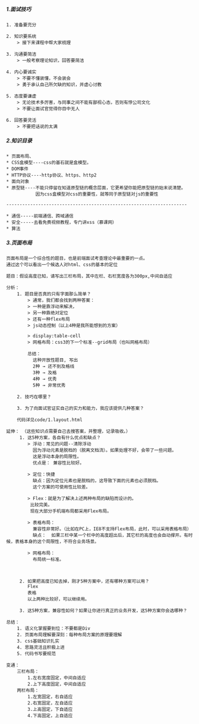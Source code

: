##### 1.面试技巧
    1. 准备要充分

    2. 知识要系统
        > 接下来课程中帮大家梳理

    3. 沟通要简洁
        > 一般考察理论知识，回答要简洁

    4. 内心要诚实    
        > 不要不懂装懂，不会装会
        > 勇于承认自己所欠缺的知识，并虚心讨教

    5. 态度要谦虚
        > 无论技术多厉害，与同事之间不能有鄙视心态，否则有悖公司文化
        > 不要让面试官觉得你目中无人

    6. 回答要灵活
        > 不要把话说的太满

##### 2.知识目录
    * 页面布局、
    * CSS盒模型----css的基石就是盒模型。
    * DOM事件
    * HTTP协议----http协议、https、http2
    * 面向对象
    * 原型链----不能只停留在知道原型链的概念层面，它更希望你能把原型链的始末说清楚。
               因为css盒模型对css的重要性，就等同于原型链对js的重要性

    --------------------------------------------------------------------

    * 通信-----前端通信、跨域通信
    * 安全-----去看免费视频教程，专门讲xss（慕课网）
    * 算法 


##### 3.页面布局
    页面布局是一个综合性的题目，也是前端面试考查理论中最重要的一点。
    通过这个可以看出一个候选人对html、css的基本的定位

    题目：假设高度已知，请写出三栏布局，其中左栏、右栏宽度各为300px,中间自适应
        
    分析： 
        1. 题目是否真的只有字面那么简单？
            > 通常，我们都会找到两种答案：
            > 一种是靠浮动来解决，
            > 另一种靠绝对定位
            > 还有一种flex布局
            > js动态控制（以上4种是我所能想到的方案）

            > display:table-cell
            > 网格布局：css3的下一个标准--grid布局（也叫网格布局）

            总结：
              这种开放性题目, 写出
              2种 → 还不到及格线
              3种 → 及格
              4种 → 优秀
              5种 → 非常优秀

        2. 技巧在哪里？
        
        3. 为了向面试官证实自己的实力和能力，我应该提供几种答案？
        
        代码详见code/1.layout.html

    延伸： （这些知识点需要自己去搜答案，并整理，记录吸收。）
         1. 这5种方案，各自有什么优点和缺点？
            > 浮动：常见的问题--清除浮动
              因为浮动元素是脱档的（脱离文档流）。如果处理不好，会带了一些问题。
              这是浮动本身的局限性。
              优点是： 兼容性比较好。

            > 定位：快捷
              缺点：因为定位元素也是脱档的，这导致下面的元素也必须脱档。
              这个方案的可使用性比较差。

            > Flex：就是为了解决上述两种布局的缺陷而设计的。  
             比较完美。
             现在大部分手机端布局都采用Flex布局。

            > 表格布局：
              兼容性非常好。（比如在PC上，IE8不支持Flex布局，此时，可以采用表格布局）
              缺点：  如果三栏中某一个栏中的高度超出后，其它栏的高度也会自动撑开。有时候，表格本身的这个局限性，不符合业务场景。

            > 网格布局：
              布局统一标准。  
              


         2. 如果把高度已知去掉，刚才5种方案中，还有哪种方案可以用？
            Flex
            表格
            以上两种比较好，可以继续用。

         3. 这5种方案，兼容性如何？如果让你进行真正的业务开发，这5种方案你会选哪种？

    总结：
        1. 语义化掌握要到位：不要都是Div
        2. 页面布局理解要深刻：每种布局方案的原理要理解
        3. css基础知识扎实
        4. 思路灵活且积极上进
        5. 代码书写要规范
           
    变通：
        三栏布局：
            1.左右宽度固定，中间自适应 
            2.上下高度固定，中间自适应
        两栏布局：
            1.左宽固定，右自适应
            2.右宽固定，左自适应
            3.上高固定，下自适应
            4.下高固定，上自适应


    








